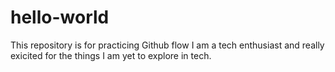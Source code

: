 # hello-world
This repository is for practicing Github flow
I am a tech enthusiast and really exicited for the things I am yet to explore in tech.

